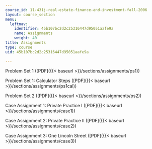 ```yaml
---
course_id: 11-431j-real-estate-finance-and-investment-fall-2006
layout: course_section
menu:
  leftnav:
    identifier: 45b107bc2d2c25316447d95051aafe9a
    name: Assignments
    weight: 40
title: Assignments
type: course
uid: 45b107bc2d2c25316447d95051aafe9a

---
```


Problem Set 1 ([PDF]({{< baseurl >}}/sections/assignments/ps1))

Problem Set 1: Calculator Steps ([PDF]({{< baseurl >}}/sections/assignments/ps1cal))

Problem Set 2 ([PDF]({{< baseurl >}}/sections/assignments/ps2))

Case Assignment 1: Private Practice I ([PDF]({{< baseurl >}}/sections/assignments/case1))

Case Assignment 2: Private Practice II ([PDF]({{< baseurl >}}/sections/assignments/case2))

Case Assignment 3: One Lincoln Street ([PDF]({{< baseurl >}}/sections/assignments/case3))